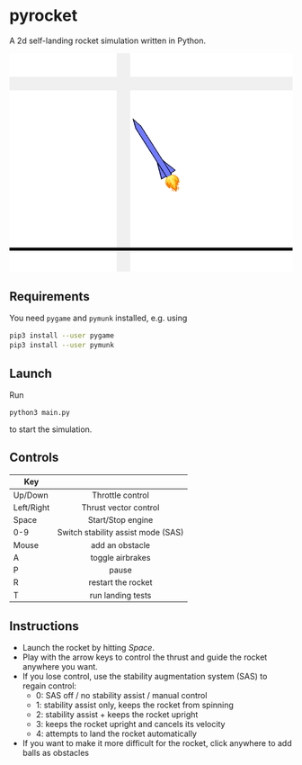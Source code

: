 # pyrocket

A 2d self-landing rocket simulation written in Python.

![](res/sample.png)

## Requirements

You need `pygame` and `pymunk` installed, e.g. using

```bash
pip3 install --user pygame
pip3 install --user pymunk
```

## Launch

Run

```python3
python3 main.py
```

to start the simulation.

## Controls

| Key        |                                    |
| ---------- | :--------------------------------: |
| Up/Down    |          Throttle control          |
| Left/Right |       Thrust vector control        |
| Space      |         Start/Stop engine          |
| 0-9        | Switch stability assist mode (SAS) |
| Mouse      |          add an obstacle           |
| A          |          toggle airbrakes          |
| P          |               pause                |
| R          |         restart the rocket         |
| T          |          run landing tests         |

## Instructions

- Launch the rocket by hitting _Space_.
- Play with the arrow keys to control the thrust and guide the rocket anywhere you want.
- If you lose control, use the stability augmentation system (SAS) to regain control:
  - 0: SAS off / no stability assist / manual control
  - 1: stability assist only, keeps the rocket from spinning
  - 2: stability assist + keeps the rocket upright
  - 3: keeps the rocket upright and cancels its velocity
  - 4: attempts to land the rocket automatically
- If you want to make it more difficult for the rocket, click anywhere to add balls as obstacles
